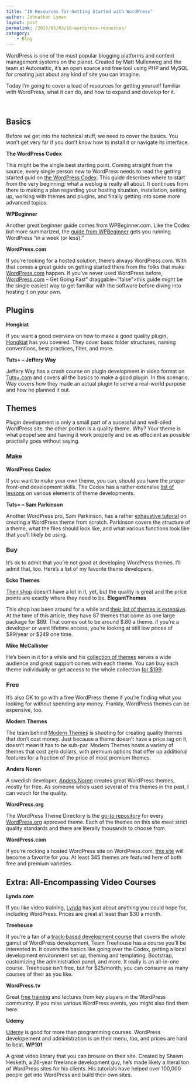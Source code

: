 ```yaml
---
title: "18 Resources for Getting Started with WordPress"
author: Johnathan Lyman
layout: post
permalink: /2015/05/03/18-wordpress-resources/
category:
    - Blog
---
```


WordPress is one of the most popular blogging platforms and content management systems on the planet. Created by Matt Mullenweg and the team at Automattic, it’s an open source and free tool using PHP and MySQL for creating just about any kind of site you can imagine.

Today I’m going to cover a load of resources for getting yourself familiar with WordPress, what it can do, and how to expand and develop for it.

&nbsp;

## Basics
Before we get into the technical stuff, we need to cover the basics. You won’t get very far if you don’t know how to install it or navigate its interface.

 **The WordPress Codex**

This might be the single best starting point. Coming straight from the source, every single person new to WordPress needs to read the getting started guid on [the WordPress Codex](https://codex.wordpress.org/New_To_WordPress_-_Where_to_Start "The WordPress Codex"). This guide describes where to start from the very beginning: what a weblog is really all about. It continues from there to making a plan regarding your hosting situation, installation, setting up, working with themes and plugins, and finally getting into some more advanced topics.

 **WPBeginner**

Another great beginner guide comes from WPBeginner.com. Like the Codex but more summarized, the [guide from WPBeginner](http://www.wpbeginner.com/beginners-guide/how-to-learn-wordpress-for-free-in-a-week-or-less/ "WPBeginner WordPress Guide") gets you running WordPress “in a week (or less).”

 **WordPress.com**

If you’re looking for a hosted solution, there’s always WordPress.com. With that comes a great guide on getting started there from the folks that make [WordPress.com](http://wordpress.com/) happen. If you’ve never used WordPress before, [WordPress.com](https://learn.wordpress.com/quick-start-guide/ "<a href=") – Get Going Fast” draggable=”false”\>this guide might be the single easiest way to get familiar with the software before diving into hosting it on your own.

## Plugins
 **Hongkiat**

If you want a good overview on how to make a good quality plugin, [Hongkiat](http://www.hongkiat.com/blog/beginners-guide-to-wordpress-plugin-development/ "Hongkiat") has you covered. They cover basic folder structures, naming conventions, best practices, filter, and more.

 **Tuts+ – Jeffery Way**

Jeffery Way has a crash course on plugin development in video format on [Tuts+.com](http://Tuts+.com) and covers all the basics to make a good plugin. In this scenario, Way covers how they made an actual plugin to serve a real-world purpose and how he planned it out.

## Themes
Plugin development is only a small part of a sucessful and well-oiled WordPress site. the other portion is a quality theme. Why? Your theme is what peopel see and having it work properly and be as effecient as possible practially goes without saying.

### Make
 **WordPress Codex**

If you want to make your own theme, you can, should you have the proper front-end development skills. The Codex has a rather extensive [list of lessons](https://codex.wordpress.org/WordPress_Lessons "Codex") on various elements of theme developments.

 **Tuts+ – Sam Parkinson**

Another WordPress pro, Sam Parkinson, has a rather [exhaustive tutorial](http://code.tutsplus.com/tutorials/how-to-create-a-wordpress-theme-from-scratch--net-706) on creating a WordPress theme from scratch. Parkinson covers the structure of a theme, what the files should look like, and what various functions look like that you’ll likely be using.

### Buy
It’s ok to admit that you’re not good at developing WordPress themes. I’ll admit that, too. Here’s a list of my favorite theme developers.

 **Ecko Themes**

 [Their shop](http://ecko.me) doesn’t have a lot in it, yet, but the quality is great and the price points are exactly where they need to be. **ElegantThemes**

This shop has been around for a while and [their list of themes is extensive](http://www.elegantthemes.com). At the time of this article, they have 87 themes that come as one large package for $69. That comes out to be around $.80 a theme. if you’re a developer or want lifetime access, you’re looking at still low prices of $89/year or $249 one time.

 **Mike**  **McCallister**

He’s been in it for a while and his [collection of themes](https://array.is/wordpress-themes/) serves a wide audience and great support comes with each theme. You can buy each theme individually or get access to the whole collection [for $199](https://array.is/theme-pass/).

### Free
It’s also OK to go with a free WordPress theme if you’re finding what you looking for without spending any money. Frankly, WordPress themes can be expensive, too.

 **Modern Themes**

The team behind [Modern Themes](http://modernthemes.net) is shooting for creating quality themes that don’t cost money. Just because a theme doesn’t have a price tag on it, doesn’t mean it has to be sub-par. Modern Themes hosts a variety of themes that cost zero dollars, with premium options that offer up additional features for a fraction of the price of most premium themes.

 **Anders Noren**

A swedish developer, [Anders Noren](http://www.andersnoren.se) creates great WordPress themes, mostly for free. As someone who’s used several of this themes in the past, I can vouch for the quality.

 **WordPress.org**

The WordPress Theme Directory is the [go-to repository](https://wordpress.org/themes/) for every [WordPress.org](http://wordpress.org/) approved theme. Each of the themes on this site meet strict quality standards and there are literally thousands to choose from.

 **WordPress.com**

if you’re rocking a hosted WordPress site on WordPress.com, [this site](https://theme.wordpress.com) will become a favorite for you. At least 345 themes are featured here of both free and premium varieties.

## Extra: All-Encompassing Video Courses
 **Lynda.com**

If you like video training, [Lynda](http://lynda.com) has just about anything you could hope for, including WordPress. Prices are great at least than $30 a month.

 **Treehouse**

If you’re a fan of a [track-based development course](https://teamtreehouse.com/tracks/wordpress-development "Treehouse") that covers the whole gamut of WordPress development, Team Treehouse has a course you’ll be interested in. It covers the basics like going over the Codex, getting a local development environment set up, theming and templating, Bootstrap, customizing the administration panel, and more. It really is an all-in-one course. Treehouse isn’t free, but for $25/month, you can consume as many courses of their as you like.

 **WordPress.tv**

Great [free training](http://wordpress.tv/) and lectures from key players in the WordPress community. If you miss various WordPress events, you might also find them here.

 **Udemy**

 [Udemy](http://udemy.com) is good for more than programming courses. WordPress developement and administration is on their menu, too, and prices are hard to beat. **WP101**

A great video library that you can browse on their site. Created by Shawn Hesketh, a 26-year freelance development guy, he’s made likely a literal ton of WordPress sites for his clients. His tutorials have helped over 100,000 people get into WordPress and build their own sites.

